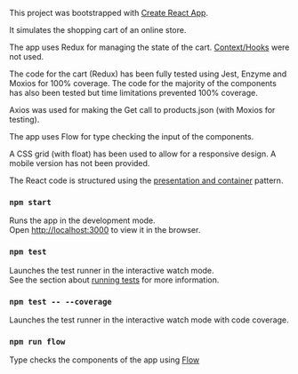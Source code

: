 This project was bootstrapped with [Create React App](https://github.com/facebook/create-react-app).

It simulates the shopping cart of an online store.<br>

The app uses Redux for managing the state of the cart. [Context/Hooks](https://www.academind.com/learn/react/redux-vs-context-api/) were not used.<br>

The code for the cart (Redux) has been fully tested using Jest, Enzyme and Moxios for 100% coverage. The code for the majority of the components has also been tested but time limitations prevented 100% coverage.<br>

Axios was used for making the Get call to products.json (with Moxios for testing).

The app uses Flow for type checking the input of the components.<br>

A CSS grid (with float) has been used to allow for a responsive design. A mobile version has not been provided.<br>

The React code is structured using the [presentation and container](https://medium.com/@dan_abramov/smart-and-dumb-components-7ca2f9a7c7d0) pattern.<br>

### `npm start`

Runs the app in the development mode.<br>
Open [http://localhost:3000](http://localhost:3000) to view it in the browser.

### `npm test`

Launches the test runner in the interactive watch mode.<br>
See the section about [running tests](https://facebook.github.io/create-react-app/docs/running-tests) for more information.

### `npm test -- --coverage`

Launches the test runner in the interactive watch mode with code coverage.<br>

### `npm run flow`

Type checks the components of the app using [Flow](https://flow.org/)<br>

